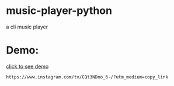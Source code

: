 # music-player-python
a cli music player


# Demo: 
[click to see demo](https://www.instagram.com/tv/CQt3NDno_6-/?utm_medium=copy_link)

```bash
https://www.instagram.com/tv/CQt3NDno_6-/?utm_medium=copy_link
```
